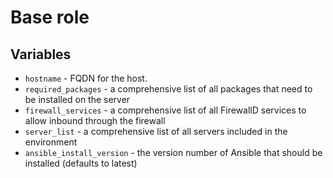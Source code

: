 # Base role

## Variables

* `hostname` - FQDN for the host.
* `required_packages` - a comprehensive list of all packages that need to be installed on the server
* `firewall_services` - a comprehensive list of all FirewallD services to allow inbound through the firewall
* `server_list` - a comprehensive list of all servers included in the environment
* `ansible_install_version` - the version number of Ansible that should be installed (defaults to latest)
